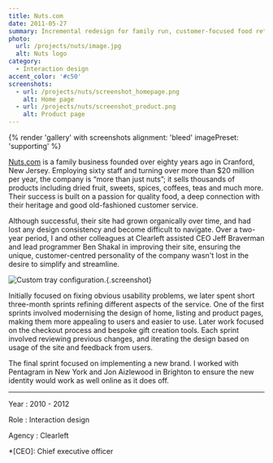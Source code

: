 ```yaml
---
title: Nuts.com
date: 2011-05-27
summary: Incremental redesign for family run, customer-focused food retailer.
photo:
  url: /projects/nuts/image.jpg
  alt: Nuts logo
category:
  - Interaction design
accent_color: '#c50'
screenshots:
  - url: /projects/nuts/screenshot_homepage.png
    alt: Home page
  - url: /projects/nuts/screenshot_product.png
    alt: Product page
---
```

{% render 'gallery' with screenshots
  alignment: 'bleed'
  imagePreset: 'supporting'
%}

[Nuts.com][1] is a family business founded over eighty years ago in Cranford, New Jersey. Employing sixty staff and turning over more than $20 million per year, the company is “more than just nuts”; it sells thousands of products including dried fruit, sweets, spices, coffees, teas and much more. Their success is built on a passion for quality food, a deep connection with their heritage and good old-fashioned customer service.

Although successful, their site had grown organically over time, and had lost any design consistency and become difficult to navigate. Over a two-year period, I and other colleagues at Clearleft assisted CEO Jeff Braverman and lead programmer Ben Shakal in improving their site, ensuring the unique, customer-centred personality of the company wasn't lost in the desire to simplify and streamline.

![Custom tray configuration.](screenshot_customtray.png "One sprint focused on designing and testing a new custom tray creation experience."){.screenshot}

Initially focused on fixing obvious usability problems, we later spent short three-month sprints refining different aspects of the service. One of the first sprints involved modernising the design of home, listing and product pages, making them more appealing to users and easier to use. Later work focused on the checkout process and bespoke gift creation tools. Each sprint involved reviewing previous changes, and iterating the design based on usage of the site and feedback from users.

The final sprint focused on implementing a new brand. I worked with Pentagram in New York and Jon Aizlewood in Brighton to ensure the new identity would work as well online as it does off.

---

Year
: 2010 - 2012

Role
: Interaction design

Agency
: Clearleft

[1]: https://nuts.com

*[CEO]: Chief executive officer
